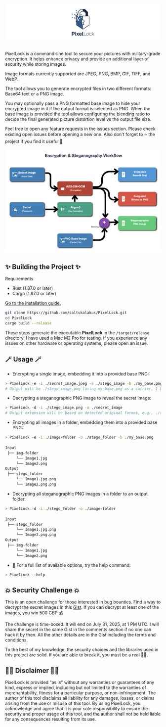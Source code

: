 ![PixelLock](https://github.com/saltukalakus/PixelLock/blob/main/PixelLock.png)

##

PixelLock is a command-line tool to secure your pictures with military-grade encryption. It helps enhance privacy and provide an additional layer of security while storing images. 

Image formats currently supported are JPEG, PNG, BMP, GIF, TIFF, and WebP. 

The tool allows you to generate encrypted files in two different formats: Base64 text or a PNG image. 

You may optionally pass a PNG formatted base image to hide your encrypted image in it if the output format is selected as PNG. When the base image is provided the tool allows configuring the blending ratio to decide the final generated picture distortion level vs the output file size.

Feel free to open any feature requests in the issues section. Please check existing open issues before opening a new one. Also don't forget to ⭐️ the project if you find it useful 🤩

![Flow](https://github.com/saltukalakus/PixelLock/blob/main/Flow.png)


##  ✨ Building the Project ✨

Requirements
- Rust (1.87.0 or later)
- Cargo (1.87.0 or later)

[Go to the installation guide.](https://www.rust-lang.org/learn/get-started)

   ```bash
   git clone https://github.com/saltukalakus/PixelLock.git
   cd PixelLock
   cargo build --release
   ```

These steps generate the executable **PixelLock** in the `/target/release` directory. I have used a Mac M2 Pro for testing. If you experience any issues on other hardware or operating systems, please open an issue.

## 🪄 Usage 🪄

* Encrypting a single image, embedding it into a provided base PNG:
```bash
> PixelLock -e -i ./secret_image.jpeg -o ./stego_image -b ./my_base.png
# Output will be ./stego_image.png (using my_base.png as a carrier, 1 LSB)
```

* Decrypting a steganographic PNG image to reveal the secret image:
```bash
> PixelLock -d -i ./stego_image.png -o ./secret_image
# Output extension will be based on detected original format, e.g., ./secret_image.jpeg
```

* Encrypting all images in a folder, embedding them into a provided base PNG:
```bash
> PixelLock -e -i ./image-folder -o ./stego_folder -b ./my_base.png

Input
 ├── img-folder
     └── Image1.jpg
     └── Image2.png
Output
 ├── stego_folder
     └── Image1.jpg.png
     └── Image2.png.png
```

* Decrypting all steganographic PNG images in a folder to an output folder:
```bash
> PixelLock -d -i ./stego_folder -o ./image-folder

Input
 ├── stego_folder
     └── Image1.jpg.png
     └── Image2.png.png
Output
 ├── img-folder
     └── Image1.jpg
     └── Image2.png
```

*  📖 For a full list of available options, try the help command:

```bash
> PixelLock --help  
```

## 💥 Security Challenge 💥

This is an open challenge for those interested in bug bounties. Find a way to decrypt the secret images in this [Gist](https://gist.github.com/saltukalakus/3ed86910ea2eee6c6e72f8def4c6017c). If you can decrypt at least one of the images, you win 500 GBP 💰 

The challenge is time-boxed. It will end on July 31, 2025, at 1 PM UTC. I will share the secret in the same Gist in the comments section if no one can hack it by then. All the other details are in the Gist including the terms and conditions.

To the best of my knowledge, the security choices and the libraries used in this project are solid. If you are able to break it, you must be a real 🧙‍♂️.

## 👩‍⚖️ Disclaimer 👨‍⚖️

PixelLock is provided "as is" without any warranties or guarantees of any kind, express or implied, including but not limited to the warranties of merchantability, fitness for a particular purpose, or non-infringement. The author of this tool disclaims all liability for any damages, losses, or claims arising from the use or misuse of this tool. By using PixelLock, you acknowledge and agree that it is your sole responsibility to ensure the security and proper usage of this tool, and the author shall not be held liable for any consequences resulting from its use.
